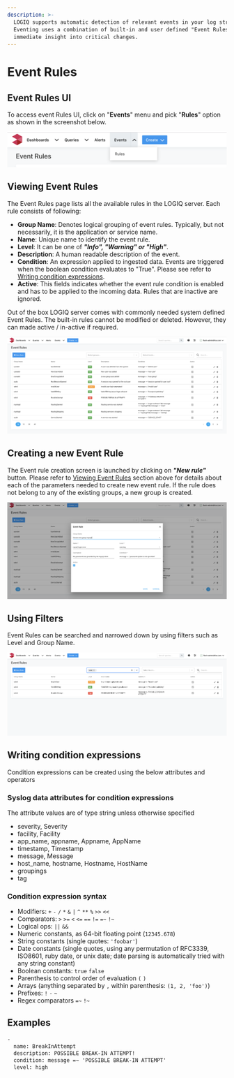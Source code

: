 ```yaml
---
description: >-
  LOGIQ supports automatic detection of relevant events in your log stream.
  Eventing uses a combination of built-in and user defined "Event Rules" to give
  immediate insight into critical changes.
---
```


# Event Rules

## Event Rules UI

To access event Rules UI, click on "**Events**" menu and pick "**Rules**" option as shown in the screenshot below.

![](../.gitbook/assets/screen-shot-2020-01-08-at-11.07.58-am.png)

## Viewing Event Rules

The Event Rules page lists all the available rules in the LOGIQ server. Each rule consists of following:

* **Group Name**: Denotes logical grouping of event rules. Typically, but not necessarily, it is the application or service name.
* **Name**: Unique name to identify the event rule.
* **Level**: It can be one of _**"Info", "Warning" or "High"**_.
* **Description**: A human readable description of the event.
* **Condition**: An expression applied to ingested data. Events are triggered when the boolean condition  evaluates to "True". Please see refer to [Writing condition expressions](event-rules.md#condition-expression-syntax).
* **Active**: This fields indicates whether the event rule condition is enabled and has to be applied to the incoming data. Rules that are inactive are ignored.

Out of the box LOGIQ server comes with commonly needed system defined Event Rules. The built-in rules cannot be modified or deleted. However, they can made active / in-active if required.

![](../.gitbook/assets/screen-shot-2020-01-08-at-11.01.39-am.png)

## Creating a new Event Rule

The Event rule creation screen is launched by clicking on _**"New rule"**_ button. Please refer to [Viewing Event Rules](event-rules.md#viewing-event-rules) section above for details about each of the parameters needed to create new event rule. If the rule does not belong to any of the existing groups, a new group is created. 

![](../.gitbook/assets/screen-shot-2020-01-08-at-11.06.11-am.png)

## Using Filters

Event Rules can be searched and narrowed down by using filters such as Level and Group Name.

![](../.gitbook/assets/screen-shot-2020-01-08-at-11.07.14-am.png)

## Writing condition expressions

Condition expressions can be created using the below attributes and operators

### Syslog data attributes for condition expressions

The attribute values are of type string unless otherwise specified

* severity, Severity
* facility, Facility
* app\_name, appname, Appname, AppName
* timestamp, Timestamp
* message, Message
* host\_name, hostname, Hostname, HostName
* groupings
* tag

### Condition expression syntax

* Modifiers: `+` `-` `/` `*` `&` `|` `^` `**` `%` `>>` `<<`
* Comparators: `>` `>=` `<` `<=` `==` `!=` `=~` `!~`
* Logical ops: `||` `&&`
* Numeric constants, as 64-bit floating point \(`12345.678`\)
* String constants \(single quotes: `'foobar'`\)
* Date constants \(single quotes, using any permutation of RFC3339, ISO8601, ruby date, or unix date; date parsing is automatically tried with any string constant\)
* Boolean constants: `true` `false`
* Parenthesis to control order of evaluation `(` `)`
* Arrays \(anything separated by `,` within parenthesis: `(1, 2, 'foo')`\)
* Prefixes: `!` `-` `~`
* Regex comparators `=~` `!~`

## Examples

```text
-
  name: BreakInAttempt
  description: POSSIBLE BREAK-IN ATTEMPT!
  condition: message =~ 'POSSIBLE BREAK-IN ATTEMPT'
  level: high
```

